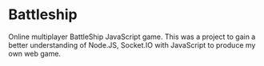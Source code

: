 # Battleship
Online multiplayer BattleShip JavaScript game. This was a project to gain a better understanding of Node.JS, Socket.IO with JavaScript to produce my own web game.
